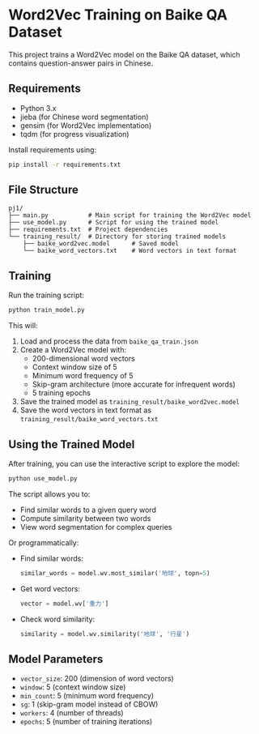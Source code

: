 # Word2Vec Training on Baike QA Dataset

This project trains a Word2Vec model on the Baike QA dataset, which contains question-answer pairs in Chinese.

## Requirements

- Python 3.x
- jieba (for Chinese word segmentation)
- gensim (for Word2Vec implementation)
- tqdm (for progress visualization)

Install requirements using:

```bash
pip install -r requirements.txt
```

## File Structure

```
pj1/
├── main.py           # Main script for training the Word2Vec model
├── use_model.py      # Script for using the trained model
├── requirements.txt  # Project dependencies
└── training_result/  # Directory for storing trained models
    ├── baike_word2vec.model      # Saved model
    └── baike_word_vectors.txt    # Word vectors in text format
```

## Training

Run the training script:

```bash
python train_model.py
```

This will:
1. Load and process the data from `baike_qa_train.json`
2. Create a Word2Vec model with:
   - 200-dimensional word vectors
   - Context window size of 5
   - Minimum word frequency of 5
   - Skip-gram architecture (more accurate for infrequent words)
   - 5 training epochs
3. Save the trained model as `training_result/baike_word2vec.model`
4. Save the word vectors in text format as `training_result/baike_word_vectors.txt`

## Using the Trained Model

After training, you can use the interactive script to explore the model:

```bash
python use_model.py
```

The script allows you to:
- Find similar words to a given query word
- Compute similarity between two words
- View word segmentation for complex queries

Or programmatically:

- Find similar words:
  ```python
  similar_words = model.wv.most_similar('地球', topn=5)
  ```

- Get word vectors:
  ```python
  vector = model.wv['重力']
  ```

- Check word similarity:
  ```python
  similarity = model.wv.similarity('地球', '行星')
  ```

## Model Parameters

- `vector_size`: 200 (dimension of word vectors)
- `window`: 5 (context window size)
- `min_count`: 5 (minimum word frequency)
- `sg`: 1 (skip-gram model instead of CBOW)
- `workers`: 4 (number of threads)
- `epochs`: 5 (number of training iterations)

